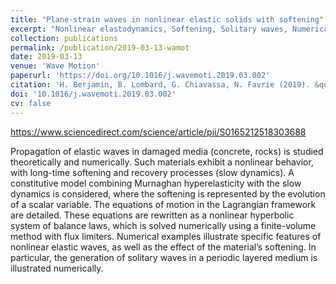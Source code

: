 ```yaml
---
title: "Plane-strain waves in nonlinear elastic solids with softening"
excerpt: "Nonlinear elastodynamics, Softening, Solitary waves, Numerical methods"
collection: publications
permalink: /publication/2019-03-13-wamot
date: 2019-03-13
venue: 'Wave Motion'
paperurl: 'https://doi.org/10.1016/j.wavemoti.2019.03.002'
citation: 'H. Berjamin, B. Lombard, G. Chiavassa, N. Favrie (2019). &quot;Plane-strain waves in nonlinear elastic solids with softening&quot;, <i>Wave Motion</i> 89, 65-78.'
doi: '10.1016/j.wavemoti.2019.03.002'
cv: false
---
```


https://www.sciencedirect.com/science/article/pii/S0165212518303688

Propagation of elastic waves in damaged media (concrete, rocks) is studied theoretically and numerically. Such materials exhibit a nonlinear behavior, with long-time softening and recovery processes (slow dynamics). A constitutive model combining Murnaghan hyperelasticity with the slow dynamics is considered, where the softening is represented by the evolution of a scalar variable. The equations of motion in the Lagrangian framework are detailed. These equations are rewritten as a nonlinear hyperbolic system of balance laws, which is solved numerically using a finite-volume method with flux limiters. Numerical examples illustrate specific features of nonlinear elastic waves, as well as the effect of the material’s softening. In particular, the generation of solitary waves in a periodic layered medium is illustrated numerically.